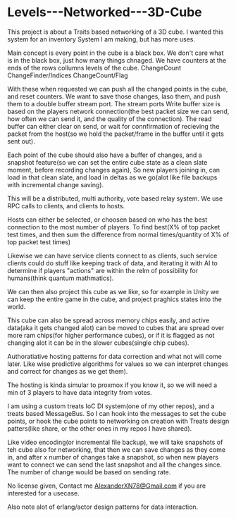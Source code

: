 # Levels---Networked---3D-Cube
This project is about a Traits based networking of a 3D cube. I wanted this system for an inventory System I am making, but has more uses.

Main concept is every point in the cube is a black box. We don't care what is in the black box, just how many things chnaged. We have counters at the ends of the rows collumns levels of the cube.
ChangeCount
ChangeFinder/Indices
ChangeCount/Flag

With these when requested we can push all the changed points in the cube, and reset counters.
We want to save those changes, laso them, and push them to a double buffer stream port.
The stream ports Write buffer size is based on the players network connection(the best packet size we can send, how often we can send it, and the quality of the connection).
The read buffer can either clear on send, or wait for connfirmation of recieving the packet from the host(so we hold the packet/frame in the buffer until it gets sent out).

Each point of the cube should also have a buffer of changes, and a snapshot feature(so we can set the entire cube state as a clean slate moment, before recording changes again),
So new players joining in, can load in that clean slate, and load in deltas as we go(alot like file backups with incremental change saving).

This will be a distributed, multi authority, vote based relay system. We use RPC calls to clients, and clients to hosts.

Hosts can either be selected, or choosen based on who has the best connection to the most number of players. To find best(X% of top packet test times, and then sum the difference from normal times/quantity of X% of top packet test times)

Likewise we can have service clients connect to as clients, such service clients could do stuff like keeping track of data, and iterating it with AI to determine
if players "actions" are within the relm of possibility for humans(think quantum mathmatics).

We can then also project this cube as we like, so for example in Unity we can keep the entire game in the cube, and project praghics states into the world.

This cube can also be spread across memory chips easily, and active data(aka it gets changed alot) can be moved to cubes that are spread over more ram chips(for higher performance cubes),
or if it is flagged as not changing alot it can be in the slower cubes(single chip cubes).

Authoratiative hosting patterns for data correction and what not will come later. Like wise predictive algorithms for values so we can interpret changes and correct for changes as we get them).

The hosting is kinda simular to proxmox if you know it, so we will need a min of 3 players to have data integrity from votes.

I am using a custom treats IoC DI system(one of my other repos), and a treats based MessageBus. So I can hook into the messages to set the cube points, or hook the cube points to networking on creation with Treats design patters(like share, or the other ones in my repos I have shared).

Like video encoding(or incremental file backup), we will take snapshots of teh cube also for networking, that then we can save changes as they come in, and after x number of changes take a snapshot, so when new players want to connect we can send the last snapshot and all the changes since. The number of change would be based on sending rate.

No license given, Contact me AlexanderXN78@Gmail.com if you are interested for a usecase.

Also note alot of erlang/actor design patterns for data interaction.
